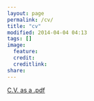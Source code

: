 ```yaml
---
layout: page
permalink: /cv/
title: "cv"
modified: 2014-04-04 04:13
tags: []
image:
  feature: 
  credit: 
  creditlink: 
share: 
---
```


[C.V. as a .pdf](https://dl.dropboxusercontent.com/u/5210789/2014-04-04%20Ryan%20Randall%20CV.pdf)  